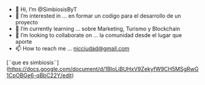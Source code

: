 - 👋 Hi, I’m @SimbiosisByT
- 👀 I’m interested in ... en formar un codigo para el desarrollo de un proyecto
- 🌱 I’m currently learning ... sobre Marketing, Turismo y Blockchain
- 💞️ I’m looking to collaborate on ... la comunidad desde el lugar que aporte  
- 📫 How to reach me ... nicciudad@gmail.com

<!---
SimbiosisByT/SimbiosisByT is a ✨ special ✨ repository because its `README.md` (this file) appears on your GitHub profile.
You can click the Preview link to take a look at your changes.
--->

[¨que es simbiosis¨] (https://docs.google.com/document/d/1BIoLiBUHxV9ZekyfW9CH5MSgRwG1CpOBGe6-qBbC22Y/edit)
